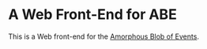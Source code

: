 # A Web Front-End for ABE
This is a Web front-end for the [Amorphous Blob of Events](https://github.com/olinlibrary/ABE).

